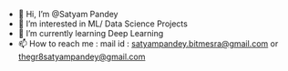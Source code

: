 - 👋 Hi, I’m @Satyam Pandey
- 👀 I’m interested in ML/ Data Science Projects
- 🌱 I’m currently learning Deep Learning
- 📫 How to reach me : mail id : satyampandey.bitmesra@gmail.com or thegr8satyampandey@gmail.com

<!---
Satyam-BIT24/Satyam-BIT24 is a ✨ special ✨ repository because its `README.md` (this file) appears on your GitHub profile.
You can click the Preview link to take a look at your changes.
--->
